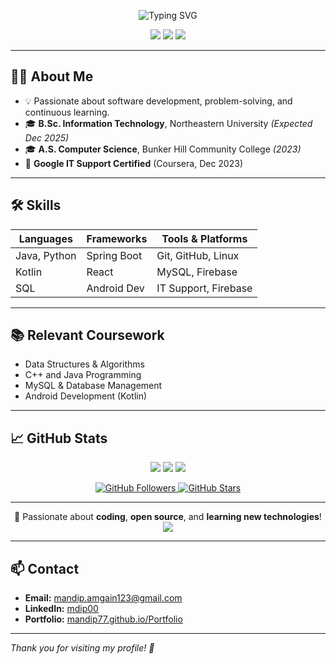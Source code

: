 <p align="center">
  <img src="https://readme-typing-svg.demolab.com?font=Fira+Code&pause=1000&color=0E99E1&center=true&vCenter=true&width=435&lines=Hi+there%2C+I'm+Mandip+Amgain!;Software+Developer;Tech+Enthusiast+%F0%9F%92%BB" alt="Typing SVG" />
</p>

<p align="center">
  <a href="mailto:mandip.amgain123@gmail.com"><img src="https://img.shields.io/badge/Email-D14836?style=for-the-badge&logo=gmail&logoColor=white"></a>
  <a href="https://www.linkedin.com/in/mdip00/"><img src="https://img.shields.io/badge/LinkedIn-mdip00-blue?style=for-the-badge&logo=linkedin"></a>
  <a href="https://mandip77.github.io/Portfolio/"><img src="https://img.shields.io/badge/Portfolio-Visit-ff69b4?style=for-the-badge"></a>
</p>

---

## 👨‍💻 About Me
- 💡 Passionate about software development, problem-solving, and continuous learning.
- 🎓 **B.Sc. Information Technology**, Northeastern University *(Expected Dec 2025)*
- 🎓 **A.S. Computer Science**, Bunker Hill Community College *(2023)*
- 🏅 **Google IT Support Certified** (Coursera, Dec 2023)

---

## 🛠️ Skills

| Languages      | Frameworks     | Tools & Platforms    |
| -------------- | -------------- | -------------------- |
| Java, Python   | Spring Boot    | Git, GitHub, Linux   |
| Kotlin         | React          | MySQL, Firebase      |
| SQL            | Android Dev    | IT Support, Firebase |

---

## 📚 Relevant Coursework
- Data Structures & Algorithms
- C++ and Java Programming
- MySQL & Database Management
- Android Development (Kotlin)

---

## 📈 GitHub Stats

<p align="center">
  <img src="https://img.shields.io/github/followers/Mandip77?label=Followers&style=social" />
  <img src="https://img.shields.io/github/stars/Mandip77?label=Stars&style=social" />
  <img src="https://img.shields.io/github/last-commit/Mandip77/Mandip77?label=Last%20Commit" />
</p>

<p align="center">
  <a href="https://github.com/Mandip77">
    <img src="https://img.shields.io/github/followers/Mandip77?label=Follow&style=social" alt="GitHub Followers" />
    <img src="https://img.shields.io/github/stars/Mandip77?style=social" alt="GitHub Stars" />
  </a>
</p>

<hr/>

<p align="center">
  🚀 Passionate about <b>coding</b>, <b>open source</b>, and <b>learning new technologies</b>!<br/>
  <img src="https://capsule-render.vercel.app/api?type=waving&color=gradient&height=100&section=footer"/>
</p>


---

## 📫 Contact

- **Email:** mandip.amgain123@gmail.com
- **LinkedIn:** [mdip00](https://www.linkedin.com/in/mdip00/)
- **Portfolio:** [mandip77.github.io/Portfolio](https://mandip77.github.io/Portfolio/)

---

*Thank you for visiting my profile! 🚀*
